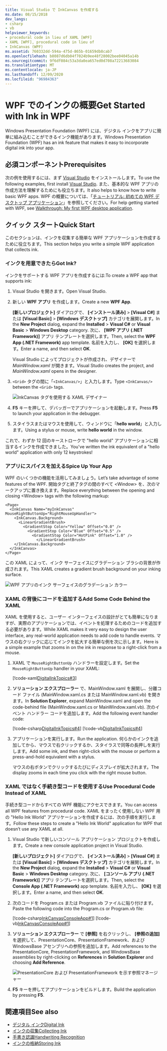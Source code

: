 ```yaml
---
title: Visual Studio で InkCanvas を作成する
ms.date: 08/15/2018
dev_langs:
- csharp
- vb
helpviewer_keywords:
- procedural code in lieu of XAML [WPF]
- XAML [WPF], procedural code in lieu of
- InkCanvas (WPF)
ms.assetid: 760332dd-594a-475d-865b-01659db8cab7
ms.openlocfilehash: b8087d6db04f7024b9ee48f28002bee04045a14b
ms.sourcegitcommit: 9f6df084c53a3da0ea657ed0d708a72213683084
ms.translationtype: MT
ms.contentlocale: ja-JP
ms.lasthandoff: 12/09/2020
ms.locfileid: "96984363"
---
```

# <a name="get-started-with-ink-in-wpf"></a><span data-ttu-id="7976d-102">WPF でのインクの概要</span><span class="sxs-lookup"><span data-stu-id="7976d-102">Get Started with Ink in WPF</span></span>

<span data-ttu-id="7976d-103">Windows Presentation Foundation (WPF) には、デジタル インクをアプリに簡単に組み込むことができるインク機能があります。</span><span class="sxs-lookup"><span data-stu-id="7976d-103">Windows Presentation Foundation (WPF) has an ink feature that makes it easy to incorporate digital ink into your app.</span></span>

## <a name="prerequisites"></a><span data-ttu-id="7976d-104">必須コンポーネント</span><span class="sxs-lookup"><span data-stu-id="7976d-104">Prerequisites</span></span>

<span data-ttu-id="7976d-105">次の例を使用するには、まず [Visual Studio](https://visualstudio.microsoft.com/downloads/?utm_medium=microsoft&utm_source=docs.microsoft.com&utm_campaign=inline+link&utm_content=download+vs2019) をインストールします。</span><span class="sxs-lookup"><span data-stu-id="7976d-105">To use the following examples, first install [Visual Studio](https://visualstudio.microsoft.com/downloads/?utm_medium=microsoft&utm_source=docs.microsoft.com&utm_campaign=inline+link&utm_content=download+vs2019).</span></span> <span data-ttu-id="7976d-106">また、基本的な WPF アプリの作成方法を理解するためにも役立ちます。</span><span class="sxs-lookup"><span data-stu-id="7976d-106">It also helps to know how to write basic WPF apps.</span></span> <span data-ttu-id="7976d-107">WPF の概要については、「[チュートリアル: 初めての WPF デスクトップ アプリケーション](../getting-started/walkthrough-my-first-wpf-desktop-application.md)」を参照してください。</span><span class="sxs-lookup"><span data-stu-id="7976d-107">For help getting started with WPF, see [Walkthrough: My first WPF desktop application](../getting-started/walkthrough-my-first-wpf-desktop-application.md).</span></span>

## <a name="quick-start"></a><span data-ttu-id="7976d-108">クイック スタート</span><span class="sxs-lookup"><span data-stu-id="7976d-108">Quick Start</span></span>

<span data-ttu-id="7976d-109">このセクションは、インクを収集する簡単な WPF アプリケーションを作成するために役立ちます。</span><span class="sxs-lookup"><span data-stu-id="7976d-109">This section helps you write a simple WPF application that collects ink.</span></span>

### <a name="got-ink"></a><span data-ttu-id="7976d-110">インクを用意できたら</span><span class="sxs-lookup"><span data-stu-id="7976d-110">Got Ink?</span></span>

<span data-ttu-id="7976d-111">インクをサポートする WPF アプリを作成するには:</span><span class="sxs-lookup"><span data-stu-id="7976d-111">To create a WPF app that supports ink:</span></span>

1. <span data-ttu-id="7976d-112">Visual Studio を開きます。</span><span class="sxs-lookup"><span data-stu-id="7976d-112">Open Visual Studio.</span></span>

2. <span data-ttu-id="7976d-113">新しい **WPF アプリ** を作成します。</span><span class="sxs-lookup"><span data-stu-id="7976d-113">Create a new **WPF App**.</span></span>

   <span data-ttu-id="7976d-114">**[新しいプロジェクト]** ダイアログで、 **[インストール済み]**  >  **[Visual C#]** または **[Visual Basic]**  >  **[Windows デスクトップ]** カテゴリを展開します。</span><span class="sxs-lookup"><span data-stu-id="7976d-114">In the **New Project** dialog, expand the **Installed** > **Visual C#** or **Visual Basic** > **Windows Desktop** category.</span></span> <span data-ttu-id="7976d-115">次に、 **[WPF アプリ (.NET Framework)]** アプリ テンプレートを選択します。</span><span class="sxs-lookup"><span data-stu-id="7976d-115">Then, select the **WPF App (.NET Framework)** app template.</span></span> <span data-ttu-id="7976d-116">名前を入力し、 **[OK]** を選択します。</span><span class="sxs-lookup"><span data-stu-id="7976d-116">Enter a name, and then select **OK**.</span></span>

   <span data-ttu-id="7976d-117">Visual Studio によってプロジェクトが作成され、デザイナーで *MainWindow.xaml* が開きます。</span><span class="sxs-lookup"><span data-stu-id="7976d-117">Visual Studio creates the project, and *MainWindow.xaml* opens in the designer.</span></span>

3. <span data-ttu-id="7976d-118">`<Grid>` タグの間に「`<InkCanvas/>`」と入力します。</span><span class="sxs-lookup"><span data-stu-id="7976d-118">Type `<InkCanvas/>` between the `<Grid>` tags.</span></span>

   ![InkCanvas タグを使用する XAML デザイナー](./media/getting-started-with-ink/inkcanvas-xaml.png)

4. <span data-ttu-id="7976d-120">**F5** キーを押して、デバッガーでアプリケーションを起動します。</span><span class="sxs-lookup"><span data-stu-id="7976d-120">Press **F5** to launch your application in the debugger.</span></span>

5. <span data-ttu-id="7976d-121">スタイラスまたはマウスを使用して、ウィンドウに「**hello world**」と入力します。</span><span class="sxs-lookup"><span data-stu-id="7976d-121">Using a stylus or mouse, write **hello world** in the window.</span></span>

<span data-ttu-id="7976d-122">これで、わずか 12 回のキーストロークで "hello world" アプリケーションに相当するインクを作成できました。</span><span class="sxs-lookup"><span data-stu-id="7976d-122">You've written the ink equivalent of a "hello world" application with only 12 keystrokes!</span></span>

### <a name="spice-up-your-app"></a><span data-ttu-id="7976d-123">アプリにスパイスを加える</span><span class="sxs-lookup"><span data-stu-id="7976d-123">Spice Up Your App</span></span>

<span data-ttu-id="7976d-124">WPF のいくつかの機能を活用してみましょう。</span><span class="sxs-lookup"><span data-stu-id="7976d-124">Let’s take advantage of some features of the WPF.</span></span> <span data-ttu-id="7976d-125">開始タグと終了タグの間のすべて \<Window> を、次のマークアップに置き換えます。</span><span class="sxs-lookup"><span data-stu-id="7976d-125">Replace everything between the opening and closing \<Window> tags with the following markup:</span></span>

```xaml
<Page>
  <InkCanvas Name="myInkCanvas" MouseRightButtonUp="RightMouseUpHandler">
    <InkCanvas.Background>
      <LinearGradientBrush>
        <GradientStop Color="Yellow" Offset="0.0" />
          <GradientStop Color="Blue" Offset="0.5" />
            <GradientStop Color="HotPink" Offset="1.0" />
              </LinearGradientBrush>
    </InkCanvas.Background>
  </InkCanvas>
</Page>
```

<span data-ttu-id="7976d-126">この XAML によって、インク サーフェイスにグラデーション ブラシの背景が作成されます。</span><span class="sxs-lookup"><span data-stu-id="7976d-126">This XAML creates a gradient brush background on your inking surface.</span></span>

![WPF アプリのインク サーフェイスのグラデーション カラー](./media/getting-started-with-ink/gradient-colors.png)

### <a name="add-some-code-behind-the-xaml"></a><span data-ttu-id="7976d-128">XAML の背後にコードを追加する</span><span class="sxs-lookup"><span data-stu-id="7976d-128">Add Some Code Behind the XAML</span></span>

<span data-ttu-id="7976d-129">XAML を使用すると、ユーザー インターフェイスの設計がとても簡単になりますが、実際のアプリケーションでは、イベントを処理するためのコードを追加する必要があります。</span><span class="sxs-lookup"><span data-stu-id="7976d-129">While XAML makes it very easy to design the user interface, any real-world application needs to add code to handle events.</span></span> <span data-ttu-id="7976d-130">マウスの右クリックに応じてインクを拡大する簡単な例を次に示します。</span><span class="sxs-lookup"><span data-stu-id="7976d-130">Here is a simple example that zooms in on the ink in response to a right-click from a mouse.</span></span>

1. <span data-ttu-id="7976d-131">XAML で `MouseRightButtonUp` ハンドラーを設定します。</span><span class="sxs-lookup"><span data-stu-id="7976d-131">Set the `MouseRightButtonUp` handler in your XAML:</span></span>

   [!code-xaml[DigitalInkTopics#3](~/samples/snippets/csharp/VS_Snippets_Wpf/DigitalInkTopics/CSharp/Window2.xaml#3)]

1. <span data-ttu-id="7976d-132">**ソリューション エクスプローラー** で、MainWindow.xaml を展開し、分離コード ファイル (MainWindow.xaml.cs または MainWindow.xaml.vb) を開きます。</span><span class="sxs-lookup"><span data-stu-id="7976d-132">In **Solution Explorer**, expand MainWindow.xaml and open the code-behind file (MainWindow.xaml.cs or MainWindow.xaml.vb).</span></span> <span data-ttu-id="7976d-133">次のイベント ハンドラー コードを追加します。</span><span class="sxs-lookup"><span data-stu-id="7976d-133">Add the following event handler code:</span></span>

   [!code-csharp[DigitalInkTopics#4](~/samples/snippets/csharp/VS_Snippets_Wpf/DigitalInkTopics/CSharp/Window2.xaml.cs#4)]
   [!code-vb[DigitalInkTopics#4](~/samples/snippets/visualbasic/VS_Snippets_Wpf/DigitalInkTopics/VisualBasic/Window2.xaml.vb#4)]

1. <span data-ttu-id="7976d-134">アプリケーションを実行します。</span><span class="sxs-lookup"><span data-stu-id="7976d-134">Run the application.</span></span> <span data-ttu-id="7976d-135">何らかのインクを追加してから、マウスで右クリックするか、スタイラスで同等の長押しを実行します。</span><span class="sxs-lookup"><span data-stu-id="7976d-135">Add some ink, and then right-click with the mouse or perform a press-and-hold equivalent with a stylus.</span></span>

   <span data-ttu-id="7976d-136">マウスの右ボタンでクリックするたびにディスプレイが拡大されます。</span><span class="sxs-lookup"><span data-stu-id="7976d-136">The display zooms in each time you click with the right mouse button.</span></span>

### <a name="use-procedural-code-instead-of-xaml"></a><span data-ttu-id="7976d-137">XAML ではなく手続き型コードを使用する</span><span class="sxs-lookup"><span data-stu-id="7976d-137">Use Procedural Code Instead of XAML</span></span>

<span data-ttu-id="7976d-138">手続き型コードからすべての WPF 機能にアクセスできます。</span><span class="sxs-lookup"><span data-stu-id="7976d-138">You can access all WPF features from procedural code.</span></span> <span data-ttu-id="7976d-139">XAML をまったく使用しない WPF 用の "Hello Ink World" アプリケーションを作成するには、次の手順を実行します。</span><span class="sxs-lookup"><span data-stu-id="7976d-139">Follow these steps to create a "Hello Ink World" application for WPF that doesn’t use any XAML at all.</span></span>

1. <span data-ttu-id="7976d-140">Visual Studio で新しいコンソール アプリケーション プロジェクトを作成します。</span><span class="sxs-lookup"><span data-stu-id="7976d-140">Create a new console application project in Visual Studio.</span></span>

   <span data-ttu-id="7976d-141">**[新しいプロジェクト]** ダイアログで、 **[インストール済み]**  >  **[Visual C#]** または **[Visual Basic]**  >  **[Windows デスクトップ]** カテゴリを展開します。</span><span class="sxs-lookup"><span data-stu-id="7976d-141">In the **New Project** dialog, expand the **Installed** > **Visual C#** or **Visual Basic** > **Windows Desktop** category.</span></span> <span data-ttu-id="7976d-142">次に、 **[コンソール アプリ (.NET Framework)]** アプリ テンプレートを選択します。</span><span class="sxs-lookup"><span data-stu-id="7976d-142">Then, select the **Console App (.NET Framework)** app template.</span></span> <span data-ttu-id="7976d-143">名前を入力し、 **[OK]** を選択します。</span><span class="sxs-lookup"><span data-stu-id="7976d-143">Enter a name, and then select **OK**.</span></span>

1. <span data-ttu-id="7976d-144">次のコードを Program.cs または Program.vb ファイルに貼り付けます。</span><span class="sxs-lookup"><span data-stu-id="7976d-144">Paste the following code into the Program.cs or Program.vb file:</span></span>

   [!code-csharp[InkCanvasConsoleApp#1](~/samples/snippets/csharp/VS_Snippets_Wpf/InkCanvasConsoleApp/CSharp/Program.cs#1)]
   [!code-vb[InkCanvasConsoleApp#1](~/samples/snippets/visualbasic/VS_Snippets_Wpf/InkCanvasConsoleApp/VisualBasic/Module1.vb#1)]

1. <span data-ttu-id="7976d-145">**ソリューション エクスプローラー** で **[参照]** を右クリックし、 **[参照の追加]** を選択して、PresentationCore、PresentationFramework、および WindowsBase アセンブリへの参照を追加します。</span><span class="sxs-lookup"><span data-stu-id="7976d-145">Add references to the PresentationCore, PresentationFramework, and WindowsBase assemblies by right-clicking on **References** in **Solution Explorer** and choosing **Add Reference**.</span></span>

   ![PresentationCore および PresentationFramework を示す参照マネージャー](./media/getting-started-with-ink/reference-manager-presentationcore-presentationframework.png)

1. <span data-ttu-id="7976d-147">**F5** キーを押してアプリケーションをビルドします。</span><span class="sxs-lookup"><span data-stu-id="7976d-147">Build the application by pressing **F5**.</span></span>

## <a name="see-also"></a><span data-ttu-id="7976d-148">関連項目</span><span class="sxs-lookup"><span data-stu-id="7976d-148">See also</span></span>

- [<span data-ttu-id="7976d-149">デジタル インク</span><span class="sxs-lookup"><span data-stu-id="7976d-149">Digital Ink</span></span>](digital-ink.md)
- [<span data-ttu-id="7976d-150">インクの収集</span><span class="sxs-lookup"><span data-stu-id="7976d-150">Collecting Ink</span></span>](collecting-ink.md)
- [<span data-ttu-id="7976d-151">手書き認識</span><span class="sxs-lookup"><span data-stu-id="7976d-151">Handwriting Recognition</span></span>](handwriting-recognition.md)
- [<span data-ttu-id="7976d-152">インクの格納</span><span class="sxs-lookup"><span data-stu-id="7976d-152">Storing Ink</span></span>](storing-ink.md)
